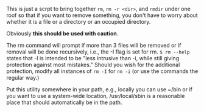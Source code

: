 This is just a scrpt to bring together `rm`, `rm -r <dir>`, and `rmdir` under one roof so that if you want to remove something, you don't have to worry about whether it is a file or a directory or an occupied directory.  

Obviously **this should be used with caution**.  

The rm command will prompt if more than 3 files will be removed or if removal will be done recursively, i.e., the -I flag is set for rm.  `$ rm --help` states that -I is intended to be "less intrusive than -i, while still giving protection against most mistakes."  Should you wish for the additional protection, modify all instances of `rm -I` for `rm -i` (or use the commands the regular way.)

Put this utility somewhere in your path, e.g., locally you can use ~/bin or if you want to use a system-wide location, /usr/local/sbin is a reasonable place that should automatically be in the path.
  
  
